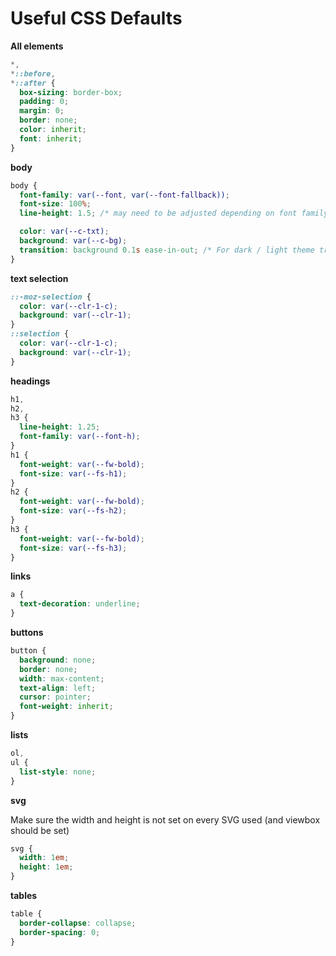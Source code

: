 # Useful CSS Defaults

**All elements**

```css
*,
*::before,
*::after {
  box-sizing: border-box;
  padding: 0;
  margin: 0;
  border: none;
  color: inherit;
  font: inherit;
}
```

**body**

```css
body {
  font-family: var(--font, var(--font-fallback));
  font-size: 100%;
  line-height: 1.5; /* may need to be adjusted depending on font family */

  color: var(--c-txt);
  background: var(--c-bg);
  transition: background 0.1s ease-in-out; /* For dark / light theme transition  */
}
```

**text selection**

```css
::-moz-selection {
  color: var(--clr-1-c);
  background: var(--clr-1);
}
::selection {
  color: var(--clr-1-c);
  background: var(--clr-1);
}
```

**headings**

```css
h1,
h2,
h3 {
  line-height: 1.25;
  font-family: var(--font-h);
}
h1 {
  font-weight: var(--fw-bold);
  font-size: var(--fs-h1);
}
h2 {
  font-weight: var(--fw-bold);
  font-size: var(--fs-h2);
}
h3 {
  font-weight: var(--fw-bold);
  font-size: var(--fs-h3);
}
```

**links**

```css
a {
  text-decoration: underline;
}
```

**buttons**

```css
button {
  background: none;
  border: none;
  width: max-content;
  text-align: left;
  cursor: pointer;
  font-weight: inherit;
}
```

**lists**

```css
ol,
ul {
  list-style: none;
}
```

**svg**

Make sure the width and height is not set on every SVG used (and viewbox should be set)

```css
svg {
  width: 1em;
  height: 1em;
}
```

**tables**

```css
table {
  border-collapse: collapse;
  border-spacing: 0;
}
```
